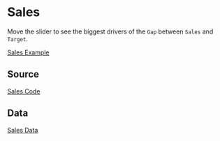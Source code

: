 # Sales

Move the slider to see the biggest drivers of the `Gap` between `Sales` and `Target`.

[Sales Example](sales.html ":include :type=html")

## Source

[Sales Code](sales.html ":include :type=code")

## Data

[Sales Data](../app/sales-data.csv ":include :type=code")
